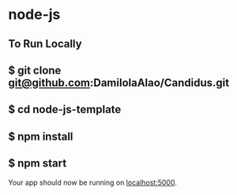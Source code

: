 # node-js

## To Run Locally

## \$ git clone git@github.com:DamilolaAlao/Candidus.git

## \$ cd node-js-template

## \$ npm install

## \$ npm start

Your app should now be running on [localhost:5000](http://localhost:5000/).
